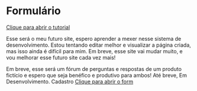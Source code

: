 # Formulário

<a href="https://homura-san.github.io/Forum-de-Duvidas/tutorial">Clique para abrir o tutorial</a>

Esse será o meu futuro site, espero aprender a mexer nesse sistema de desenvolvimento.
Estou tentando editar melhor e visualizar a página criada, mas isso ainda é difícil para mim.
Em breve, esse site vai mudar muito, e vou melhorar esse futuro site cada vez mais!

Em breve, esse será um fórum de perguntas e respostas  de um produto fictício e  espero que seja benéfico e produtivo para ambos!
Até breve,
Em Desenvolvimento.
Cadastro</title>
<a href="https://homura-san.github.io/Forum-de-Duvidas/form">Clique para abrir o form</a>
